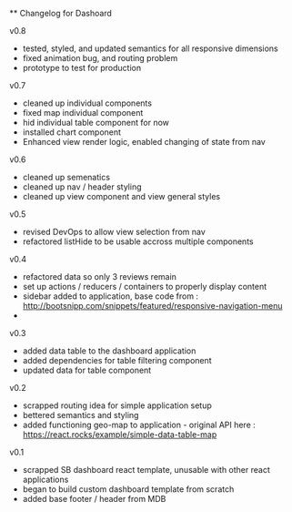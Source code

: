 ** Changelog for Dashoard

v0.8
- tested, styled, and updated semantics for all responsive dimensions
- fixed animation bug, and routing problem
- prototype to test for production

v0.7
- cleaned up individual components
- fixed map individual component
- hid individual table component for now
- installed chart component
- Enhanced view render logic, enabled changing of state from nav

v0.6
- cleaned up semenatics
- cleaned up nav / header styling
- cleaned up view component and view general styles

v0.5
- revised DevOps to allow view selection from nav
- refactored listHide to be usable accross multiple components

v0.4
- refactored data so only 3 reviews remain
- set up actions / reducers / containers to properly display content
- sidebar added to application, base code from : http://bootsnipp.com/snippets/featured/responsive-navigation-menu
- 

v0.3
- added data table to the dashboard application
- added dependencies for table filtering component
- updated data for table component

v0.2
- scrapped routing idea for simple application setup
- bettered semantics and styling
- added functioning geo-map to application - original API here : https://react.rocks/example/simple-data-table-map

v0.1
- scrapped SB dashboard react template, unusable with other react applications
- began to build custom dashboard template from scratch
- added base footer / header from MDB